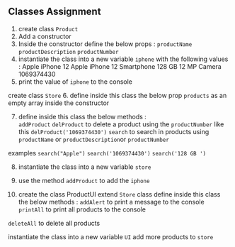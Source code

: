 ## Classes  Assignment
1. create class  `Product`
2. Add a constructor
3.  Inside the constructor define  the below props : 
`productName` `productDescription` `productNumber`
4. instantiate the class into a new variable  `iphone` with the following values : 
 Apple iPhone 12
Apple iPhone 12 Smartphone  128 GB   12 MP Camera
1069374430
5. print the value of `iphone` to the console






create class  `Store`
6. define inside this class the below prop
`products` as an empty array  inside the constructor 

7. define inside this class the below methods :  
`addProduct` 
`delProduct`   to delete a product using the `productNumber`  like this `delProduct('1069374430')`
`search`  to search in products using `productName` or `productDescription`or `productNumber` 

examples  `search("Apple")`    `search('1069374430')`   `search('128 GB ')`

8. instantiate the class into a new variable  `store` 
9. use the method `addProduct` to add the `iphone`


10.  create the class ProductUI extend  `Store` class 
 define inside this class the below methods : 
`addAlert`  to print a message to the console 
`printAll` to print all products to the console

 
`deleteAll` to delete all products 

instantiate the class into a new variable  `UI` 
add more products to `store`
